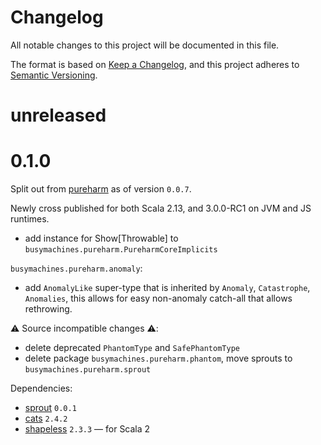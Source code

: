 # Changelog

All notable changes to this project will be documented in this file.

The format is based on [Keep a Changelog](https://keepachangelog.com/en/1.0.0/),
and this project adheres to [Semantic Versioning](https://semver.org/spec/v2.0.0.html).

# unreleased

# 0.1.0

Split out from [pureharm](https://github.com/busymachines/pureharm) as of version `0.0.7`.

Newly cross published for both Scala 2.13, and 3.0.0-RC1 on JVM and JS runtimes.

- add instance for Show[Throwable] to `busymachines.pureharm.PureharmCoreImplicits`

`busymachines.pureharm.anomaly`:
- add `AnomalyLike` super-type that is inherited by `Anomaly`, `Catastrophe`, `Anomalies`, this allows
  for easy non-anomaly catch-all that allows rethrowing.

:warning: Source incompatible changes :warning::
- delete deprecated `PhantomType` and `SafePhantomType`
- delete package `busymachines.pureharm.phantom`, move sprouts to `busymachines.pureharm.sprout`

Dependencies:
- [sprout](https://github.com/lorandszakacs/sprout) `0.0.1`
- [cats](https://github.com/typelevel/cats) `2.4.2`
- [shapeless](https://github.com/milessabin/shapeless) `2.3.3` — for Scala 2
